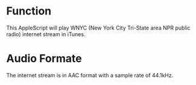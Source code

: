 # Function

This AppleScript will play WNYC (New York City Tri-State area NPR public radio) internet stream in iTunes.

# Audio Formate

The internet stream is in AAC format with a sample rate of 44.1kHz.